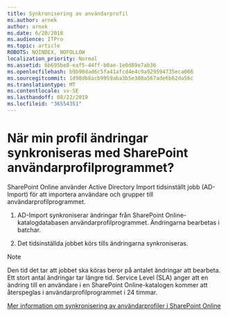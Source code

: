 ```yaml
---
title: Synkronisering av användarprofil
ms.author: arnek
author: arnek
ms.date: 6/20/2018
ms.audience: ITPro
ms.topic: article
ROBOTS: NOINDEX, NOFOLLOW
localization_priority: Normal
ms.assetid: 6b695be8-eaf5-44ff-b0ae-1e0d89e7ab36
ms.openlocfilehash: b9b90dad6c5fa41afcd4e4c9a929594735eca066
ms.sourcegitcommit: 1d98db8acb9959aba3b5e308a567ade6b62da56c
ms.translationtype: MT
ms.contentlocale: sv-SE
ms.lasthandoff: 08/22/2019
ms.locfileid: "36554351"
---
```

# <a name="when-do-my-profile-changes-sync-to-the-sharepoint-user-profile-application"></a>När min profil ändringar synkroniseras med SharePoint användarprofilprogrammet?

SharePoint Online använder Active Directory Import tidsinställt jobb (AD-Import) för att importera användare och grupper till användarprofilprogrammet. 
  
1. AD-Import synkroniserar ändringar från SharePoint Online-katalogdatabasen användarprofilprogrammet. Ändringarna bearbetas i batchar.
    
2. Det tidsinställda jobbet körs tills ändringarna synkroniseras.
    
> [!NOTE]
> Den tid det tar att jobbet ska köras beror på antalet ändringar att bearbeta. Ett stort antal ändringar tar längre tid. Service Level (SLA) anger att en ändring till en användare i en SharePoint Online-katalogen kommer att återspeglas i användarprofilprogrammet i 24 timmar. 
  
[Mer information om synkronisering av användarprofiler i SharePoint Online](https://go.microsoft.com/fwlink/?linkid=875671)
  

